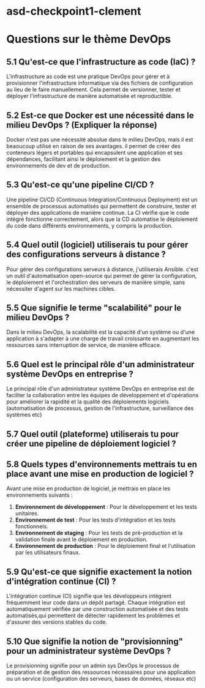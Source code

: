 # asd-checkpoint1-clement

# Questions sur le thème DevOps

## 5.1 Qu'est-ce que l'infrastructure as code (IaC) ?

L'infrastructure as code est une pratique DevOps pour gérer et à provisionner l'infrastructure informatique via des fichiers de configuration au lieu de le faire manuellement. Cela permet de versionner, tester et déployer l'infrastructure de manière automatisée et reproductible.

## 5.2 Est-ce que Docker est une nécessité dans le milieu DevOps ? (Expliquer la réponse)

Docker n'est pas une nécessité absolue dans le milieu DevOps, mais il est beaoucoup utilisé en raison de ses avantages. il permet de créer des conteneurs légers et portables qui encapsulent une application et ses dépendances, facilitant ainsi le déploiement et la gestion des environnements de dev et de production.

## 5.3 Qu'est-ce qu'une pipeline CI/CD ?

Une pipeline CI/CD (Continuous Integration/Continuous Deployment) est un ensemble de processus automatisés qui permettent de construire, tester et déployer des applications de manière continue. La CI vérifie que le code intégré fonctionne correctement, alors que la CD automatise le déploiement du code dans différents environnements, y compris la production.

## 5.4 Quel outil (logiciel) utiliserais tu pour gérer des configurations serveurs à distance ?

Pour gérer des configurations serveurs à distance, j'utiliserais Ansible. c'est un outil d'automatisation open-source qui permet de gérer la configuration, le déploiement et l'orchestration des serveurs de manière simple, sans nécessiter d'agent sur les machines cibles.

## 5.5 Que signifie le terme "scalabilité" pour le milieu DevOps ?

Dans le milieu DevOps, la scalabilité est la capacité d'un système ou d'une application à s'adapter à une charge de travail croissante en augmentant les ressources sans interruption de service, de manière efficace.

## 5.6 Quel est le principal rôle d'un administrateur système DevOps en entreprise ?

Le principal rôle d'un administrateur système DevOps en entreprise est de faciliter la collaboration entre les équipes de développement et d'opérations pour améliorer la rapidité et la qualité des déploiements logiciels (automatisation de processus, gestion de l'infrastructure, surveillance des systèmes etc)

## 5.7 Quel outil (plateforme) utiliserais tu pour créer une pipeline de déploiement logiciel ?

## 5.8 Quels types d'environnements mettrais tu en place avant une mise en production de logiciel ?

Avant une mise en production de logiciel, je mettrais en place les environnements suivants :

1. **Environnement de développement** : Pour le développement et les tests unitaires.
2. **Environnement de test** : Pour les tests d'intégration et les tests fonctionnels.
3. **Environnement de staging** : Pour les tests de pré-production et la validation finale avant le déploiement en production.
4. **Environnement de production** : Pour le déploiement final et l'utilisation par les utilisateurs finaux.

## 5.9 Qu'est-ce que signifie exactement la notion d'intégration continue (CI) ?

L'intégration continue (CI) signifie que les développeurs intègrent fréquemment leur code dans un dépôt partagé. Chaque intégration est automatiquement vérifiée par une construction automatisée et des tests automatisés,qui permettent de détecter rapidement les problèmes et d'assurer des versions stables du code.

## 5.10 Que signifie la notion de "provisionning" pour un administrateur système DevOps ?

Le provisionning signifie pour un admin sys DevOps le processus de préparation et de gestion des ressources nécessaires pour une application ou un service (configuration des serveurs, bases de données, réseaux etc)

